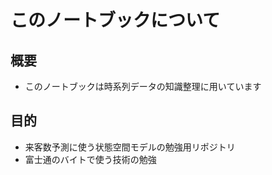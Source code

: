 # このノートブックについて
## 概要
- このノートブックは時系列データの知識整理に用いています

## 目的
- 来客数予測に使う状態空間モデルの勉強用リポジトリ
- 富士通のバイトで使う技術の勉強
